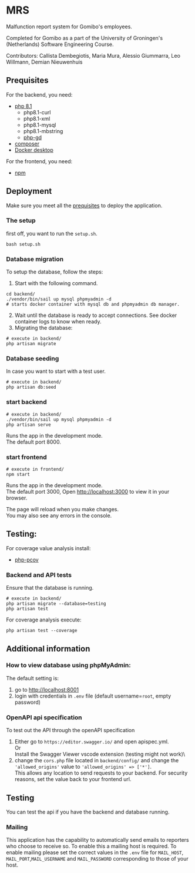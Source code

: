 # MRS
Malfunction report system for Gomibo's employees. 

Completed for Gomibo as a part of the University of Groningen's (Netherlands) Software Engineering Course. 

Contributors: Callista Dembegiotis, Maria Mura, Alessio Giummarra, Leo Willmann, Demian Nieuwenhuis

## Prequisites
For the backend, you need:
- [php 8.1](https://www.php.net/manual/en/install.php)
  - php8.1-curl
  - php8.1-xml
  - php8.1-mysql
  - php8.1-mbstring
  - [php-gd](https://www.php.net/manual/en/book.image.php)
- [composer](https://getcomposer.org/download/)
- [Docker desktop](https://www.docker.com/products/docker-desktop/)

For the frontend, you need:
- [npm](https://docs.npmjs.com/downloading-and-installing-node-js-and-npm)

## Deployment
Make sure you meet all the [prequisites](#prequisites) to deploy the application.
### The setup
first off, you want to run the `setup.sh`.
```
bash setup.sh
```
### Database migration
To setup the database, follow the steps:
1. Start with the following command.
```
cd backend/
./vendor/bin/sail up mysql phpmyadmin -d
# starts docker container with mysql db and phpmyadmin db manager.
```
2. Wait until the database is ready to accept connections. See docker container logs to know when ready.
3. Migrating the database:
```
# execute in backend/
php artisan migrate
```

### Database seeding
In case you want to start with a test user.
```
# execute in backend/
php artisan db:seed
```

### start backend
```
# execute in backend/
./vendor/bin/sail up mysql phpmyadmin -d 
php artisan serve
```
Runs the app in the development mode.\
The default port 8000.


### start frontend
```
# execute in frontend/
npm start
```
Runs the app in the development mode.\
The default port 3000, Open [http://localhost:3000](http://localhost:3000) to view it in your browser.

The page will reload when you make changes.\
You may also see any errors in the console.


## Testing:

For coverage value analysis install:
- [php-pcov](https://github.com/krakjoe/pcov/blob/develop/INSTALL.md)

### Backend and API tests

Ensure that the database is running.
```
# execute in backend/
php artisan migrate --database=testing
php artisan test
```
For coverage analysis execute:
```
php artisan test --coverage
```


## Additional information

### How to view database using phpMyAdmin:
The default setting is:
1. go to [http://localhost:8001](http://localhost:8001)
2. login with credentials in `.env` file (default username=`root`, empty password)

### OpenAPI api specification
To test out the API through the openAPI specification 
1. Either go to `https://editor.swagger.io/` and open apispec.yml.\
Or\
Install the Swagger Viewer vscode extension (testing might not work)\
2. change the `cors.php` file located in `backend/config/` and change the `'allowed_origins'` value to `'allowed_origins' => ['*']`.\
This allows any location to send requests to your backend. For security reasons, set the value back to your frontend url.


## Testing
You can test the api if you have the backend and database running.


### Mailing
This application has the capability to automatically send emails to reporters who choose to receive so. To enable this a mailing host is required. To enable mailing please set the correct values in the `.env` file for `MAIL_HOST`, `MAIL_PORT`,`MAIL_USERNAME` and `MAIL_PASSWORD` corresponding to those of your host.
